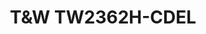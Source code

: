 ---
title: T&W TW2362H-CDEL
has_children: false
redirect_to: /ont-zyxel-pmg3000-d20b
layout: default
---